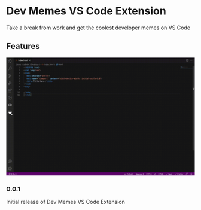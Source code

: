 # Dev Memes VS Code Extension

Take a break from work and get the coolest developer memes on VS Code

## Features

![Demo](demo.gif) [](demo.gif)

### 0.0.1

Initial release of Dev Memes VS Code Extension
